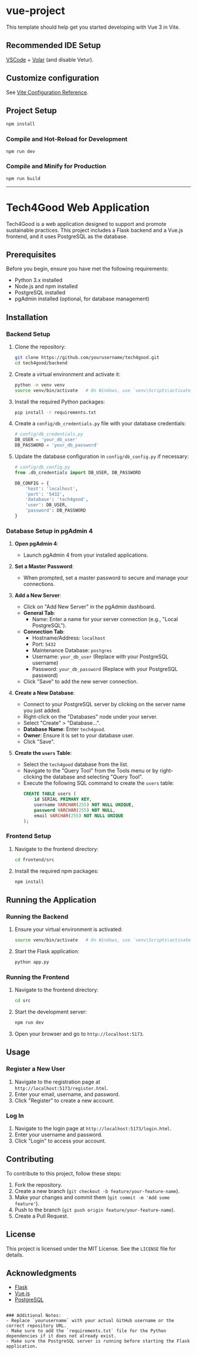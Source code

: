 # vue-project

This template should help get you started developing with Vue 3 in Vite.

## Recommended IDE Setup

[VSCode](https://code.visualstudio.com/) + [Volar](https://marketplace.visualstudio.com/items?itemName=Vue.volar) (and disable Vetur).

## Customize configuration

See [Vite Configuration Reference](https://vitejs.dev/config/).

## Project Setup

```sh
npm install
```

### Compile and Hot-Reload for Development

```sh
npm run dev
```

### Compile and Minify for Production

```sh
npm run build
```

---

# Tech4Good Web Application

Tech4Good is a web application designed to support and promote sustainable practices. This project includes a Flask backend and a Vue.js frontend, and it uses PostgreSQL as the database.

## Prerequisites

Before you begin, ensure you have met the following requirements:

- Python 3.x installed
- Node.js and npm installed
- PostgreSQL installed
- pgAdmin installed (optional, for database management)

## Installation

### Backend Setup

1. Clone the repository:

   ```sh
   git clone https://github.com/yourusername/tech4good.git
   cd tech4good/backend
   ```

2. Create a virtual environment and activate it:

   ```sh
   python -m venv venv
   source venv/bin/activate   # On Windows, use `venv\Scripts\activate`
   ```

3. Install the required Python packages:

   ```sh
   pip install -r requirements.txt
   ```

4. Create a `config/db_credentials.py` file with your database credentials:

   ```python
   # config/db_credentials.py
   DB_USER = 'your_db_user'
   DB_PASSWORD = 'your_db_password'
   ```

5. Update the database configuration in `config/db_config.py` if necessary:

   ```python
   # config/db_config.py
   from .db_credentials import DB_USER, DB_PASSWORD

   DB_CONFIG = {
       'host': 'localhost',
       'port': '5432',
       'database': 'tech4good',
       'user': DB_USER,
       'password': DB_PASSWORD
   }
   ```

### Database Setup in pgAdmin 4

1. **Open pgAdmin 4**:

   - Launch pgAdmin 4 from your installed applications.

2. **Set a Master Password**:

   - When prompted, set a master password to secure and manage your connections.

3. **Add a New Server**:

   - Click on "Add New Server" in the pgAdmin dashboard.
   - **General Tab**:
     - Name: Enter a name for your server connection (e.g., "Local PostgreSQL").
   - **Connection Tab**:
     - Hostname/Address: `localhost`
     - Port: `5432`
     - Maintenance Database: `postgres`
     - Username: `your_db_user` (Replace with your PostgreSQL username)
     - Password: `your_db_password` (Replace with your PostgreSQL password)
   - Click "Save" to add the new server connection.

4. **Create a New Database**:

   - Connect to your PostgreSQL server by clicking on the server name you just added.
   - Right-click on the "Databases" node under your server.
   - Select "Create" > "Database...".
   - **Database Name**: Enter `tech4good`.
   - **Owner**: Ensure it is set to your database user.
   - Click "Save".

5. **Create the `users` Table**:
   - Select the `tech4good` database from the list.
   - Navigate to the "Query Tool" from the Tools menu or by right-clicking the database and selecting "Query Tool".
   - Execute the following SQL command to create the `users` table:
     ```sql
     CREATE TABLE users (
         id SERIAL PRIMARY KEY,
         username VARCHAR(255) NOT NULL UNIQUE,
         password VARCHAR(255) NOT NULL,
         email VARCHAR(255) NOT NULL UNIQUE
     );
     ```

### Frontend Setup

1. Navigate to the frontend directory:

   ```sh
   cd frontend/src
   ```

2. Install the required npm packages:
   ```sh
   npm install
   ```

## Running the Application

### Running the Backend

1. Ensure your virtual environment is activated:

   ```sh
   source venv/bin/activate   # On Windows, use `venv\Scripts\activate`
   ```

2. Start the Flask application:
   ```sh
   python app.py
   ```

### Running the Frontend

1. Navigate to the frontend directory:

   ```sh
   cd src
   ```

2. Start the development server:

   ```sh
   npm run dev
   ```

3. Open your browser and go to `http://localhost:5173`.

## Usage

### Register a New User

1. Navigate to the registration page at `http://localhost:5173/register.html`.
2. Enter your email, username, and password.
3. Click "Register" to create a new account.

### Log In

1. Navigate to the login page at `http://localhost:5173/login.html`.
2. Enter your username and password.
3. Click "Login" to access your account.

## Contributing

To contribute to this project, follow these steps:

1. Fork the repository.
2. Create a new branch (`git checkout -b feature/your-feature-name`).
3. Make your changes and commit them (`git commit -m 'Add some feature'`).
4. Push to the branch (`git push origin feature/your-feature-name`).
5. Create a Pull Request.

## License

This project is licensed under the MIT License. See the `LICENSE` file for details.

## Acknowledgments

- [Flask](https://flask.palletsprojects.com/)
- [Vue.js](https://vuejs.org/)
- [PostgreSQL](https://www.postgresql.org/)

```

### Additional Notes:
- Replace `yourusername` with your actual GitHub username or the correct repository URL.
- Make sure to add the `requirements.txt` file for the Python dependencies if it does not already exist.
- Make sure the PostgreSQL server is running before starting the Flask application.

```

